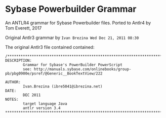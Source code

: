 # Sybase Powerbuilder Grammar

An ANTLR4 grammar for Sybase Powerbuilder files.  Ported to Antlr4 by Tom Everett, 2017

Original Antlr3 grammar by `Ivan Brezina Wed Dec 21, 2011 08:30`

The original Antlr3 file contained contained:

```
/*******************************************************************************
DESCRIPTION:
		Grammar for Sybase's PowerBuilder PowerScript
		see: http://manuals.sybase.com/onlinebooks/group-pb/pbg0900e/psref/@Generic__BookTextView/222

AUTHOR:
		Ivan.Brezina (ibre5041@ibrezina.net)
DATE:
		DEC 2011
NOTES:
		target language Java
		antlr version 3.4
*******************************************************************************
```
